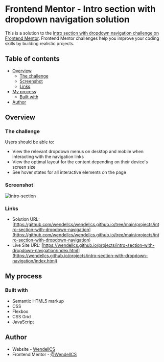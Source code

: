 # Frontend Mentor - Intro section with dropdown navigation solution

This is a solution to the [Intro section with dropdown navigation challenge on Frontend Mentor](https://www.frontendmentor.io/challenges/intro-section-with-dropdown-navigation-ryaPetHE5). Frontend Mentor challenges help you improve your coding skills by building realistic projects. 

## Table of contents

- [Overview](#overview)
  - [The challenge](#the-challenge)
  - [Screenshot](#screenshot)
  - [Links](#links)
- [My process](#my-process)
  - [Built with](#built-with)
- [Author](#author)

## Overview

### The challenge

Users should be able to:

- View the relevant dropdown menus on desktop and mobile when interacting with the navigation links
- View the optimal layout for the content depending on their device's screen size
- See hover states for all interactive elements on the page

### Screenshot

![intro-section](https://github.com/wendellcs/wendellcs.github.io/assets/88943437/835dbbca-dd9c-4acf-af1a-f11967bf3202)


### Links

- Solution URL: [https://github.com/wendellcs/wendellcs.github.io/tree/main/projects/intro-section-with-dropdown-navigation](https://github.com/wendellcs/wendellcs.github.io/tree/main/projects/intro-section-with-dropdown-navigation)
- Live Site URL: [https://wendellcs.github.io/projects/intro-section-with-dropdown-navigation/index.html](https://wendellcs.github.io/projects/intro-section-with-dropdown-navigation/index.html)

## My process

### Built with

- Semantic HTML5 markup
- CSS 
- Flexbox
- CSS Grid
- JavaScript

## Author

- Website - [WendellCS](https://wendellcs.github.io)
- Frontend Mentor - [@WendellCS](https://www.frontendmentor.io/profile/WendellCS)
